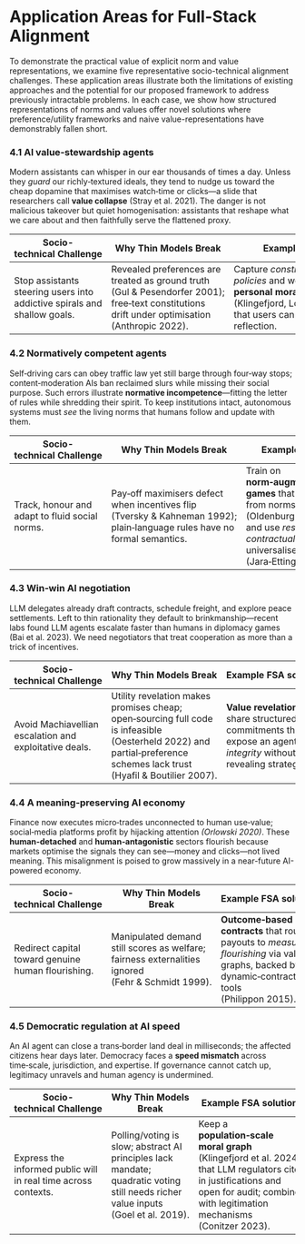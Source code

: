 # Application Areas for Full-Stack Alignment

To demonstrate the practical value of explicit norm and value representations, we examine five representative socio-technical alignment challenges. These application areas illustrate both the limitations of existing approaches and the potential for our proposed framework to address previously intractable problems. In each case, we show how structured representations of norms and values offer novel solutions where preference/utility frameworks and naive value-representations have demonstrably fallen short.

### 4.1 AI value‑stewardship agents  
Modern assistants can whisper in our ear thousands of times a day. Unless they *guard* our richly‑textured ideals, they tend to nudge us toward the cheap dopamine that maximises watch‑time or clicks—a slide that researchers call **value collapse** (Stray et al. 2021). The danger is not malicious takeover but quiet homogenisation: assistants that reshape what we care about and then faithfully serve the flattened proxy.

| Socio-technical Challenge | Why Thin Models Break | Example FSA solution | Future FSA work |
|---|---|---|---|
| Stop assistants steering users into addictive spirals and shallow goals. | Revealed preferences are treated as ground truth (Gul & Pesendorfer 2001); free‑text constitutions drift under optimisation (Anthropic 2022). | Capture *constitutive attentional policies* and weave them into a **personal moral graph** (Klingefjord, Lowe & Edelman 2024) that users can endorse after reflection. | Values‑based RL plus *evaluative‑understanding* tests that probe whether agents truly grasp thick moral concepts.

### 4.2 Normatively competent agents  
Self‑driving cars can obey traffic law yet still barge through four‑way stops; content‑moderation AIs ban reclaimed slurs while missing their social purpose. Such errors illustrate **normative incompetence**—fitting the letter of rules while shredding their spirit. To keep institutions intact, autonomous systems must *see* the living norms that humans follow and update with them.

| Socio-technical Challenge | Why Thin Models Break | Example FSA solution | Future FSA work |
|---|---|---|---|
| Track, honour and adapt to fluid social norms. | Pay‑off maximisers defect when incentives flip (Tversky & Kahneman 1992); plain‑language rules have no formal semantics. | Train on **norm‑augmented Markov games** that separate pay‑offs from norms (Oldenburg & Zhi‑Xuan 2024) and use *resource‑rational contractualism* to universalise decisions (Jara‑Ettinger 2023). | Benchmarks for rapid norm‑learning, context inference, and contestable reasoning traces.

### 4.3 Win‑win AI negotiation  
LLM delegates already draft contracts, schedule freight, and explore peace settlements. Left to thin rationality they default to brinkmanship—recent labs found LLM agents escalate faster than humans in diplomacy games (Bai et al. 2023). We need negotiators that treat cooperation as more than a trick of incentives.

| Socio-technical Challenge | Why Thin Models Break | Example FSA solution | Future FSA work |
|---|---|---|---|
| Avoid Machiavellian escalation and exploitative deals. | Utility revelation makes promises cheap; open‑sourcing full code is infeasible (Oesterheld 2022) and partial‑preference schemes lack trust (Hyafil & Boutilier 2007). | **Value revelation**—share structured commitments that expose an agent’s *integrity* without revealing strategy. | Strategy‑proof revelation protocols and metrics that detect value fakery or bait‑and‑switch tactics.

### 4.4 A meaning‑preserving AI economy  
Finance now executes micro‑trades unconnected to human use‑value; social‑media platforms profit by hijacking attention *(Orlowski 2020)*. These **human‑detached** and **human‑antagonistic** sectors flourish because markets optimise the signals they can see—money and clicks—not lived meaning. This misalignment is poised to grow massively in a near-future AI-powered economy.

| Socio-technical Challenge | Why Thin Models Break | Example FSA solution | Future FSA work |
|---|---|---|---|
| Redirect capital toward genuine human flourishing. | Manipulated demand still scores as welfare; fairness externalities ignored (Fehr & Schmidt 1999). | **Outcome‑based contracts** that route payouts to *measured flourishing* via value graphs, backed by dynamic‑contracting tools (Philippon 2015). | Fraud‑resistant meaning metrics and mechanisms that propagate incentives through supply chains.

### 4.5 Democratic regulation at AI speed  
An AI agent can close a trans‑border land deal in milliseconds; the affected citizens hear days later. Democracy faces a **speed mismatch** across time‑scale, jurisdiction, and expertise. If governance cannot catch up, legitimacy unravels and human agency is undermined.

| Socio-technical Challenge | Why Thin Models Break | Example FSA solution | Future FSA work |
|---|---|---|---|
| Express the informed public will in real time across contexts. | Polling/voting is slow; abstract AI principles lack mandate; quadratic voting still needs richer value inputs (Goel et al. 2019). | Keep a **population‑scale moral graph** (Klingefjord et al. 2024) that LLM regulators cite in justifications and open for audit; combine with legitimation mechanisms (Conitzer 2023). | Algorithms for deliberative aggregation and reversible “fast‑path” oversight that can be appealed post‑hoc.
